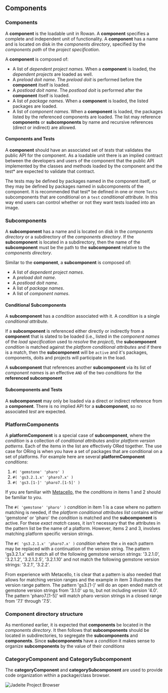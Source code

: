 ## Components

### Components
A **component** is the loadable unit in Rowan.
A **component** specifies a complete and independent unit of functionality.
A **component** has a name and is located on disk in the *components directory*, specified by the *components path* of the *project specification*.

A **component** is composed of:
- A list of *dependent project names*. When a **component** is loaded, the *dependent projects* are loaded as well.
- A *preload doit name*. 
The *preload doit* is performed before the **component** itself is loaded.
- A *postload doit name*. 
The *postload doit* is performed after the **component** itself is loaded.
- A list of *package names*. 
When a **component** is loaded, the listed packages are loaded.
- A list of *component names*. 
When a **component** is loaded, the packages listed by the referenced components are loaded.
The list may reference **components** or **subcomponents** by name and recursive references (direct or indirect) are allowed.

#### Components and Tests
A **component** should have an associated set of *tests* that validates the public API for the component.
As a loadable unit there is an implied contract between the developers and users of the component that the public API implemented by the classes and methods loaded by the component and the test* are expected to validate that contract.

The tests may be defined by packages named in the component itself, or they may be defined by packages named in subcomponents of the component. It is recommended that test* be defined in one or more `Tests` subcomponents that are conditional on a `test` *conditional attribute*. In this way end users can control whether or not they want tests loaded into an image.
### Subcomponents
A **subcomponent** has a name and is located on disk in the *components directory* or a subdirectory of the *components directory*. If the **subcomponent** is located in a subdirectory, then the name of the **subcomponent** must be the path to the **subcomponent** relative to the *components directory*.

Similar to the **component**, a **subcomponent** is composed of:
- A list of *dependent project names*.
- A *preload doit name*. 
- A *postload doit name*. 
- A list of *package names*. 
- A list of *component names*.

#### Conditional Subcomponents
A **subcomponent** has a *condition* associated with it. 
A *condition* is a single *conditional attribute*.

If a **subcomponent** is referenced either directly or indirectly from a **component** that is slated to be loaded (i.e., listed in the *component names* of the *load specification* used to *resolve* the *project*), the **subcomponent** *condition* is matched against the *platform conditional attributes* and if there is a match, then the **subcomponent** will be `active` and it's packages, components, doits and projects will participate in the load.

A **subcomponent** that references another **subcomponent** via its list of *component names* is an effective `AND` of the two *conditions* for the **referenced subcomponent**

#### Subcomponents and Tests
A **subcomponent** may only be loaded via a direct or indirect reference from a **component**.
There is no implied API for a **subcomponent**, so no associated *test* are expected.

### PlatformComponents
A **platformComponent** is a special case of **subcomponent**, where the *condition* is a collection of *conditional attributes* and/or *platform version patterns*.
Each of the items in the list are effectively ORed together.
The use case for ORing is when you have a set of packages that are conditional on a set of platforms. For example here are several **platformComponent** *conditions*:
1. `#( 'gemstone' 'pharo' )`
2. `#( 'gs3.2.1.x' 'pharo7.x' )`
3. `#( 'gs3.[1-]' 'pharo7.[1-5]' )`

If you are familiar with [Metacello][1], the the *conditions* in items 1 and 2 should be familiar to you.

The `#( 'gemstone' 'pharo' )` *condition* in item 1 is a case where no pattern matching is needed, if the *platform conditional attributes list* contains wither 'gemstone' or 'pharo' the *condition* is matched and the **subcomponent** is active. 
For these *exact match* cases, it isn't necessary that the attributes in the pattern list be the name of a platform.
However, items 2 and 3, involves matching platform specific version strings.

The `#( 'gs3.2.1.x' 'pharo7.x' )` *condition* where the `x` in each pattern may be replaced with a continuation of the version string.
The pattern  'gs3.2.1.x' will match all of the following gemstone version strings: '3.2.1.0', '3.2.1.2', '3.2.1.2.5', '3.2.1.10' and not match the following gemstone version strings: '3.2.1', '3.2.2'.

From experience with Metacello, t is clear that a pattern is also needed that allows for matching version ranges and the example in item 3 illustrates the version range pattern.
The pattern 'gs3.[1-]' will do an open ended match ot gemstone version strings from '3.1.0' up to, but not including version '4.0'.
The pattern 'pharo7.[1-5]' will match pharo version strings in a closed range from '7.1' through '7.5'.

### Component directory structure
As mentioned earlier, it is expected that **components** be located in the *components directory*. It then follows that **subcomponents** should be located in subdirectories, to segregate the **subcomponents** and **components**.
Since **subcomponents** have a *condition* it makes sense to organize **subcomponents** by the value of their *conditions*

### CategoryComponent and CategorySubcomponent
The **categoryComponent** and **categorySubcomponent** are used to provide code organization within a package/class browser.

![Jadeite Project Browser](,/Jadeite_project_browser.png?raw=true "Jadeite Project Browser")

[1]: https://github.com/dalehenrich/metacello-work
